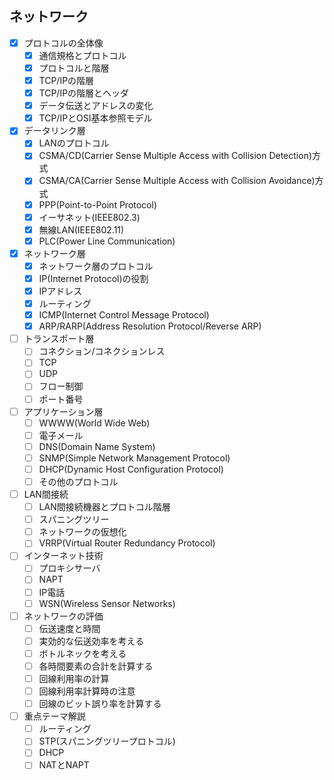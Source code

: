 ## ネットワーク

- [x] プロトコルの全体像
  - [x] 通信規格とプロトコル
  - [x] プロトコルと階層
  - [x] TCP/IPの階層
  - [x] TCP/IPの階層とヘッダ
  - [x] データ伝送とアドレスの変化
  - [x] TCP/IPとOSI基本参照モデル
- [x] データリンク層
  - [x] LANのプロトコル
  - [x] CSMA/CD(Carrier Sense Multiple Access with Collision Detection)方式
  - [x] CSMA/CA(Carrier Sense Multiple Access with Collision Avoidance)方式
  - [x] PPP(Point-to-Point Protocol)
  - [x] イーサネット(IEEE802.3)
  - [x] 無線LAN(IEEE802.11)
  - [x] PLC(Power Line Communication)
- [x] ネットワーク層
  - [x] ネットワーク層のプロトコル
  - [x] IP(Internet Protocol)の役割
  - [x] IPアドレス
  - [x] ルーティング
  - [x] ICMP(Internet Control Message Protocol)
  - [x] ARP/RARP(Address Resolution Protocol/Reverse ARP)
- [ ] トランスポート層
  - [ ] コネクション/コネクションレス
  - [ ] TCP
  - [ ] UDP
  - [ ] フロー制御
  - [ ] ポート番号
- [ ] アプリケーション層
  - [ ] WWWW(World Wide Web)
  - [ ] 電子メール
  - [ ] DNS(Domain Name System)
  - [ ] SNMP(Simple Network Management Protocol)
  - [ ] DHCP(Dynamic Host Configuration Protocol)
  - [ ] その他のプロトコル
- [ ] LAN間接続
  - [ ] LAN間接続機器とプロトコル階層
  - [ ] スパニングツリー
  - [ ] ネットワークの仮想化
  - [ ] VRRP(Virtual Router Redundancy Protocol)
- [ ] インターネット技術
  - [ ] プロキシサーバ
  - [ ] NAPT
  - [ ] IP電話
  - [ ] WSN(Wireless Sensor Networks)
- [ ] ネットワークの評価
  - [ ] 伝送速度と時間
  - [ ] 実効的な伝送効率を考える
  - [ ] ボトルネックを考える
  - [ ] 各時間要素の合計を計算する
  - [ ] 回線利用率の計算
  - [ ] 回線利用率計算時の注意
  - [ ] 回線のビット誤り率を計算する
- [ ] 重点テーマ解説
  - [ ] ルーティング
  - [ ] STP(スパニングツリープロトコル)
  - [ ] DHCP
  - [ ] NATとNAPT
